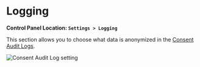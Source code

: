 <!--
    This source file is part of the open source project
    ExpressionEngine User Guide (https://github.com/ExpressionEngine/ExpressionEngine-User-Guide)

    @link      https://expressionengine.com/
    @copyright Copyright (c) 2003-2020, Packet Tide, LLC (https://packettide.com)
    @license   https://expressionengine.com/license Licensed under Apache License, Version 2.0
-->

# Logging

**Control Panel Location: `Settings > Logging`**

This section allows you to choose what data is anonymized in the [Consent Audit Logs](/control-panel/system-logs.md#consent-logs).

![Consent Audit Log setting](/_images/consent_log_setting.png)